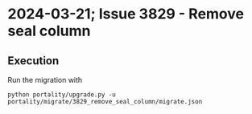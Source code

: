 # 2024-03-21; Issue 3829 - Remove seal column

## Execution

Run the migration with

    python portality/upgrade.py -u portality/migrate/3829_remove_seal_column/migrate.json